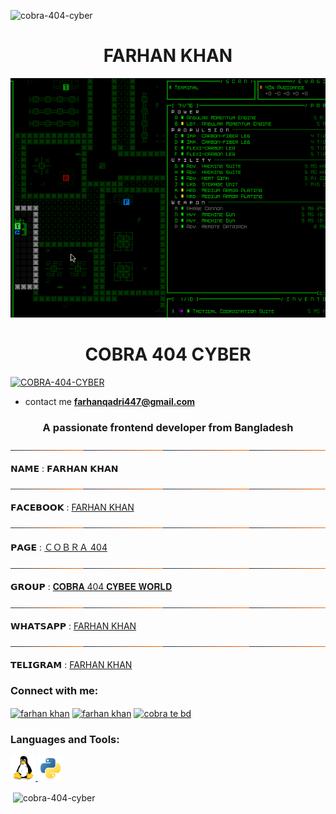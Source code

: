 <p align="left"> <img src="https://komarev.com/ghpvc/?username=cobra-404-cyber&label=Profile%20views&color=0e75b6&style=flat" alt="cobra-404-cyber" /> </p>
<h1 align="center">FARHAN KHAN</h1>

<a href="#"><img title="COBRA-404-CYBER" src="https://raw.githubusercontent.com/MRVIVEK-CODER/MRVIVEK-CODER/main/md7Oqrf.gif"></a>
<h1 align="center">COBRA 404 CYBER</h1>
<a href="#"><img title="COBRA-404-CYBER" src="https://i.top4top.io/p_26107it3q0.jpg"></a>

- contact me **farhanqadri447@gmail.com**

<h3 align="center">A passionate frontend developer from Bangladesh</h3>

<img align="center" alt="line" src="https://github.com/DalpatRathore/dalpatrathore/blob/main/assets/images/line-2.svg">

𝗡𝗔𝗠𝗘 : 𝗙𝗔𝗥𝗛𝗔𝗡 𝗞𝗛𝗔𝗡

<img align="center" alt="line" src="https://github.com/DalpatRathore/dalpatrathore/blob/main/assets/images/line-2.svg">

𝗙𝗔𝗖𝗘𝗕𝗢𝗢𝗞 : [FARHAN KHAN](https://www.facebook.com/F4RH4NKHAN?mibextid=ZbWKwL)

<img align="center" alt="line" src="https://github.com/DalpatRathore/dalpatrathore/blob/main/assets/images/line-2.svg">

𝗣𝗔𝗚𝗘 : [ＣＯＢＲＡ 404](https://www.facebook.com/Cobra.404.Cyber/)

<img align="center" alt="line" src="https://github.com/DalpatRathore/dalpatrathore/blob/main/assets/images/line-2.svg">

𝗚𝗥𝗢𝗨𝗣 : [𝐂𝐎𝐁𝐑𝐀 404 𝐂𝐘𝐁𝐄𝐄 𝐖𝐎𝐑𝐋𝐃](https://www.facebook.com/groups/1354738058401296/?ref=share&mibextid=NSMWB)

<img align="center" alt="line" src="https://github.com/DalpatRathore/dalpatrathore/blob/main/assets/images/line-2.svg">

𝗪𝗛𝗔𝗧𝗦𝗔𝗣𝗣 : [FARHAN KHAN](https://wa.me/+8801838847447?text=)

<img align="center" alt="line" src="https://github.com/DalpatRathore/dalpatrathore/blob/main/assets/images/line-2.svg">

𝗧𝗘𝗟𝗜𝗚𝗥𝗔𝗠 : [FARHAN KHAN](http://t.me/FarhanXTermux)

<h3 align="left">Connect with me:</h3>
<p align="left">
<a href="https://www.facebook.com/F4RH4NKHAN" target="blank"><img align="center" src="https://raw.githubusercontent.com/rahuldkjain/github-profile-readme-generator/master/src/images/icons/Social/facebook.svg" alt="farhan khan" height="30" width="40" /></a>
<a href="https://instagram.com/farhan_x_termux" target="blank"><img align="center" src="https://raw.githubusercontent.com/rahuldkjain/github-profile-readme-generator/master/src/images/icons/Social/instagram.svg" alt="farhan khan" height="30" width="40" /></a>
<a href="https://youtube.com/@CobraTecBD" target="blank"><img align="center" src="https://raw.githubusercontent.com/rahuldkjain/github-profile-readme-generator/master/src/images/icons/Social/youtube.svg" alt="cobra te bd" height="30" width="40" /></a>
</p>

<h3 align="left">Languages and Tools:</h3>
<p align="left"> <a href="https://www.linux.org/" target="_blank" rel="noreferrer"> <img src="https://raw.githubusercontent.com/devicons/devicon/master/icons/linux/linux-original.svg" alt="linux" width="40" height="40"/> </a> <a href="https://www.python.org" target="_blank" rel="noreferrer"> <img src="https://raw.githubusercontent.com/devicons/devicon/master/icons/python/python-original.svg" alt="python" width="40" height="40"/> </a> </p>

<p>&nbsp;<img align="center" src="https://github-readme-stats.vercel.app/api?username=cobra-404-cyber&show_icons=true&locale=en" alt="cobra-404-cyber" /></p>
